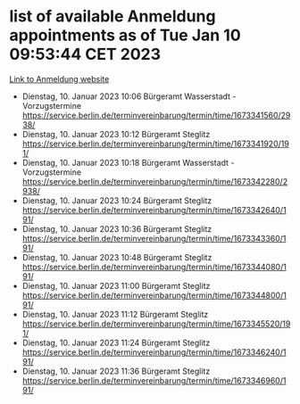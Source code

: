 # list of available Anmeldung appointments as of Tue Jan 10 09:53:44 CET 2023
[Link to Anmeldung website](https://service.berlin.de/terminvereinbarung/termin/tag.php?termin=0&anliegen[]=120686&dienstleisterlist=122210,122217,327316,122219,327312,122227,327314,122231,327346,122243,327348,122252,329742,122260,329745,122262,329748,122254,329751,122271,327278,122273,327274,122277,327276,330436,122280,327294,122282,327290,122284,327292,327539,122291,327270,122285,327266,122286,327264,122296,327268,150230,329760,122301,327282,122297,327286,122294,327284,122312,329763,122314,329775,122304,327330,122311,327334,122309,327332,122281,327352,122279,329772,122276,327324,122274,327326,122267,329766,122246,327318,122251,327320,122257,327322,122208,327298,122226,327300,121362,121364&herkunft=http%3A%2F%2Fservice.berlin.de%2Fdienstleistung%2F120686%2F)
- Dienstag, 10. Januar 2023 10:06 Bürgeramt Wasserstadt - Vorzugstermine https://service.berlin.de/terminvereinbarung/termin/time/1673341560/2938/
- Dienstag, 10. Januar 2023 10:12 Bürgeramt Steglitz https://service.berlin.de/terminvereinbarung/termin/time/1673341920/191/
- Dienstag, 10. Januar 2023 10:18 Bürgeramt Wasserstadt - Vorzugstermine https://service.berlin.de/terminvereinbarung/termin/time/1673342280/2938/
- Dienstag, 10. Januar 2023 10:24 Bürgeramt Steglitz https://service.berlin.de/terminvereinbarung/termin/time/1673342640/191/
- Dienstag, 10. Januar 2023 10:36 Bürgeramt Steglitz https://service.berlin.de/terminvereinbarung/termin/time/1673343360/191/
- Dienstag, 10. Januar 2023 10:48 Bürgeramt Steglitz https://service.berlin.de/terminvereinbarung/termin/time/1673344080/191/
- Dienstag, 10. Januar 2023 11:00 Bürgeramt Steglitz https://service.berlin.de/terminvereinbarung/termin/time/1673344800/191/
- Dienstag, 10. Januar 2023 11:12 Bürgeramt Steglitz https://service.berlin.de/terminvereinbarung/termin/time/1673345520/191/
- Dienstag, 10. Januar 2023 11:24 Bürgeramt Steglitz https://service.berlin.de/terminvereinbarung/termin/time/1673346240/191/
- Dienstag, 10. Januar 2023 11:36 Bürgeramt Steglitz https://service.berlin.de/terminvereinbarung/termin/time/1673346960/191/
